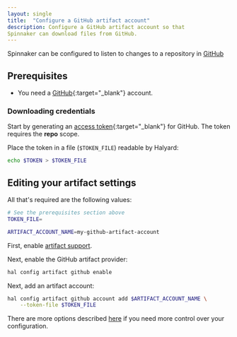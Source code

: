 ```yaml
---
layout: single
title:  "Configure a GitHub artifact account"
description: Configure a GitHub artifact account so that
Spinnaker can download files from GitHub.
---
```


Spinnaker can be configured to listen to changes to a repository in
[GitHub](https://github.com)

## Prerequisites

* You need a [GitHub](https://github.com){:target="\_blank"} account.

### Downloading credentials

Start by generating an [access token](https://github.com/settings/tokens){:target="\_blank"}
for GitHub. The token requires the __repo__ scope.

Place the token in a file (`$TOKEN_FILE`) readable by Halyard:

```bash
echo $TOKEN > $TOKEN_FILE
```

## Editing your artifact settings

All that's required are the following values:

```bash
# See the prerequisites section above
TOKEN_FILE=

ARTIFACT_ACCOUNT_NAME=my-github-artifact-account
```

First, enable [artifact support](/reference/artifacts-with-artifactsrewrite//#enabling-artifact-support).

Next, enable the GitHub artifact provider:

```bash
hal config artifact github enable
```

Next, add an artifact account:

```bash
hal config artifact github account add $ARTIFACT_ACCOUNT_NAME \
    --token-file $TOKEN_FILE
```

There are more options described
[here](/reference/halyard/commands#hal-config-artifact-github-account-edit)
if you need more control over your configuration.
